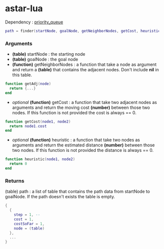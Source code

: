 # astar-lua

Dependency : [priority_queue](https://gist.github.com/LukeMS/89dc587abd786f92d60886f4977b1953)

```lua
path = finder(startNode, goalNode, getNeighborNodes, getCost, heuristic)
```
### Arguments
- **(table)** startNode : the starting node
- **(table)** goalNode : the goal node
- **(function)** getNeighborNodes : a function that take a node as argument and return a **(table)** that contains the adjacent nodes. Don't include **nil** in this table.
```lua
function getAdj(node)
  return {...}
end
```
- *optional* **(function)** getCost : a function that take two adjacent nodes as arguments and return the moving cost **(number)** between those two nodes. If this function is not provided the cost is always == 0.
```lua
function getCost(node1, node2)
  return node1.cost
end
```
- *optional* **(function)** heuristic : a function that take two nodes as arguments and return the estimated distance **(number)** between those two nodes. If this function is not provided the distance is always == 0.
```lua
function heuristic(node1, node2)
  return 0
end
```
### Returns
(table) path : a list of table that contains the path data from startNode to goalNode. If the path doesn't exists the table is empty.
```lua
{
  {
    step = 1, -- 
    cost = 1,
    costSoFar = 1,
    node = (table)
  },
  ...
}
```
